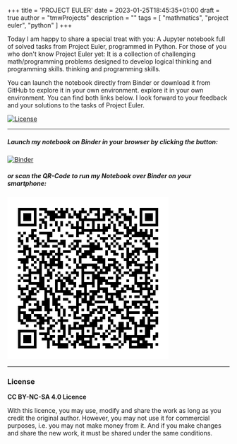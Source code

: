 +++
title = 'PROJECT EULER'
date = 2023-01-25T18:45:35+01:00
draft = true
author = "tmwProjects"
description = ""
tags = [
    "mathmatics",
    "project euler",
    "python"
]
+++

Today I am happy to share a special treat with you: A Jupyter notebook full of solved tasks from 
Project Euler, programmed in Python. For those of you who don't know Project Euler yet: It is 
a collection of challenging math/programming problems designed to develop logical thinking and programming skills. 
thinking and programming skills.

You can launch the notebook directly from Binder or download it from GitHub to explore it in your own environment. 
explore it in your own environment. You can find both links below. I look forward to your feedback and your solutions to the tasks of 
Project Euler.

[![License](https://img.shields.io/badge/License-CC%20BY--NC--SA%204.0-6B783D)](http://creativecommons.org/licenses/by-nc-sa/4.0/)

***

##### Launch my notebook on Binder in your browser by clicking the button:

[![Binder](https://mybinder.org/badge_logo.svg)](https://mybinder.org/v2/gh/tmwProjects/project_euler/HEAD?labpath=project_euler.ipynb)

##### or scan the QR-Code to run my Notebook over Binder on your smartphone:

![QR-Code Binder](https://github.com/tmwProjects/Blog/blob/master/content/grafics/project_euler.png?raw=true)

***

### License

**CC BY-NC-SA 4.0 Licence**

With this licence, you may use, modify and share the work as long as you credit the original author. However, you may 
not use it for commercial purposes, i.e. you may not make money from it. And if you make changes and share the new work, 
it must be shared under the same conditions.
